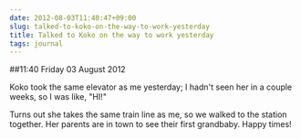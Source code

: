 ```yaml
---
date: 2012-08-03T11:40:47+09:00
slug: talked-to-koko-on-the-way-to-work-yesterday
title: Talked to Koko on the way to work yesterday
tags: journal
---
```


##11:40 Friday 03 August 2012

Koko took the same elevator as me yesterday; I hadn't seen her in a couple weeks, so I was like, "HI!"

 

Turns out she takes the same train line as me, so we walked to the station together. Her parents are in town to see their first grandbaby. Happy times!
